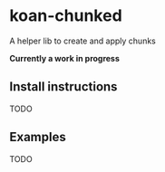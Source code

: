 # koan-chunked
A helper lib to create and apply chunks

**Currently a work in progress**

## Install instructions
TODO

## Examples
TODO
